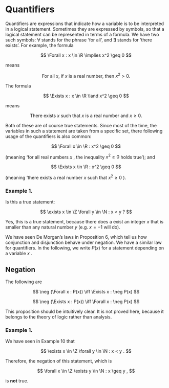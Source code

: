 # Quantifiers

Quantifiers are expressions that indicate how a variable is to be interpreted in a logical statement. Sometimes they are expressed by symbols, so that a logical statement can be represented in terms of a formula. We have two such symbols: $\forall$ stands for the phrase ‘for all’, and $\exists$ stands for ‘there exists’. For example, the formula

$$
\Forall x : x \in \R \implies x^2 \geq 0
$$

means

$$
\text{For all $x$, if $x$ is a real number, then $x^2 > 0$.}
$$

The formula

$$
\Exists x : x \in \R \land x^2 \geq 0
$$

means

$$
\text{There exists $x$ such that $x$ is a real number and $x \geq 0$.}
$$

Both of these are of course true statements. Since most of the time, the variables in such a statement are taken from a specific set, there following usage of the quantifiers is also common:

$$
\Forall x \in \R : x^2 \geq 0
$$

(meaning ‘for all real numbers $x$ , the inequality $x^{2} \geq 0$ holds true’); and

$$
\Exists x \in \R : x^2 \geq 0
$$

(meaning ‘there exists a real number $x$ such that $x^{2} \geq 0$ ).

### Example 1.

Is this a true statement:

$$
\exists x \in \Z \forall y \in \N : x < y ?
$$

Yes, this is a true statement, because there does a exist an integer $x$ that is smaller than any natural number $y$ (e.g. $x = - 1$ will do).

We have seen De Morgan’s laws in Proposition 6, which tell us how conjunction and disjunction behave under negation. We have a similar law for quantifiers. In the following, we write $P (x )$ for a statement depending on a variable $x$ .

## Negation

The following are 

$$
\neg (\Forall x : P(x)) \iff \Exists x : \neg P(x)
$$

$$
\neg (\Exists x : P(x)) \iff \Forall x : \neg P(x)
$$

This proposition should be intuitively clear. It is not proved here, because it belongs to the theory of logic rather than analysis.

### Example 1.

We have seen in Example 10 that

$$
\exists x \in \Z \forall y \in \N : x < y .
$$

Therefore, the negation of this statement, which is

$$
\forall x \in \Z \exists y \in \N : x \geq y ,
$$

is **not** true.